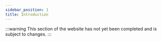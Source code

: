 ```yaml
---
sidebar_position: 1
title: Introduction
---
```


:::warning
This section of the website has not yet been completed and is subject to changes.
:::